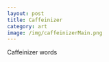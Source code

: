 ```yaml
---
layout: post
title: Caffeinizer
category: art
image: /img/caffeinizerMain.png
---
```


Caffeinizer words